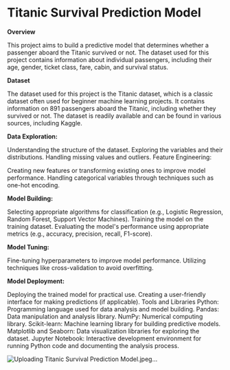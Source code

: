 # Titanic Survival Prediction Model

**Overview**

This project aims to build a predictive model that determines whether a passenger aboard the Titanic survived or not. The dataset used for this project contains information about individual passengers, including their age, gender, ticket class, fare, cabin, and survival status.

**Dataset**

The dataset used for this project is the Titanic dataset, which is a classic dataset often used for beginner machine learning projects. It contains information on 891 passengers aboard the Titanic, including whether they survived or not. The dataset is readily available and can be found in various sources, including Kaggle.

**Data Exploration:**

Understanding the structure of the dataset.
Exploring the variables and their distributions.
Handling missing values and outliers.
Feature Engineering:

Creating new features or transforming existing ones to improve model performance.
Handling categorical variables through techniques such as one-hot encoding.

**Model Building:**

Selecting appropriate algorithms for classification (e.g., Logistic Regression, Random Forest, Support Vector Machines).
Training the model on the training dataset.
Evaluating the model's performance using appropriate metrics (e.g., accuracy, precision, recall, F1-score).

**Model Tuning:**

Fine-tuning hyperparameters to improve model performance.
Utilizing techniques like cross-validation to avoid overfitting.

**Model Deployment:**

Deploying the trained model for practical use.
Creating a user-friendly interface for making predictions (if applicable).
Tools and Libraries
Python: Programming language used for data analysis and model building.
Pandas: Data manipulation and analysis library.
NumPy: Numerical computing library.
Scikit-learn: Machine learning library for building predictive models.
Matplotlib and Seaborn: Data visualization libraries for exploring the dataset.
Jupyter Notebook: Interactive development environment for running Python code and documenting the analysis process.

![Uploading Titanic Survival Prediction Model.jpeg…]()

